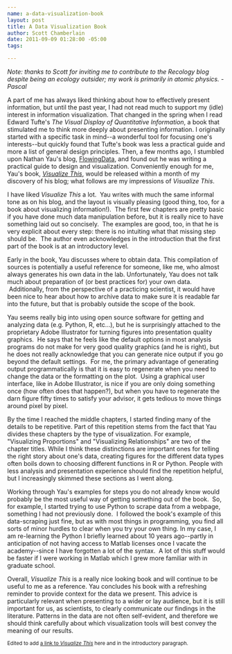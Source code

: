 ```yaml
--- 
name: a-data-visualization-book
layout: post
title: A Data Visualization Book
author: Scott Chamberlain
date: 2011-09-09 01:28:00 -05:00
tags: 

---
```

<i>Note:  thanks to Scott for inviting me to contribute to the Recology blog despite being an ecology outsider; my work is primarily in atomic physics. -Pascal</i><p>A part of me has always liked thinking about how to effectively present information, but until the past year, I had not read much to support my (idle) interest in information visualization.  That changed in the spring when I read Edward Tufte's <i>The Visual Display of Quantitative Information</i>, a book that stimulated me to think more deeply about presenting information.  I originally started with a specific task in mind--a wonderful tool for focusing one's interests--but quickly found that Tufte's book was less a practical guide and more a list of general design principles.  Then, a few months ago, I stumbled upon Nathan Yau's blog, <a href="http://flowingdata.com/">FlowingData</a>, and found out he was writing a practical guide to design and visualization.  Conveniently enough for me, Yau's book, <i><a href="http://book.flowingdata.com/">Visualize This</a></i>, would be released within a month of my discovery of his blog; what follows are my impressions of <i>Visualize This</i>.<p>I have liked <i>Visualize This</i> a lot.  Yau writes with much the same informal tone as on his blog, and the layout is visually pleasing (good thing, too, for a book about visualizing information!).  The first few chapters are pretty basic if you have done much data manipulation before, but it is really nice to have something laid out so concisely.  The examples are good, too, in that he is very explicit about every step: there is no intuiting what that missing step should be.  The author even acknowledges in the introduction that the first part of the book is at an introductory level.<p>Early in the book, Yau discusses where to obtain data.  This compilation of sources is potentially a useful reference for someone, like me, who almost always generates his own data in the lab.  Unfortunately, Yau does not talk much about preparation of (or best practices for) your own data.  Additionally, from the perspective of a practicing scientist, it would have been nice to hear about how to archive data to make sure it is readable far into the future, but that is probably outside the scope of the book.<p>Yau seems really big into using open source software for getting and analyzing data (e.g. Python, R, etc…), but he is surprisingly attached to the proprietary Adobe Illustrator for turning figures into presentation quality graphics.  He says that he feels like the default options in most analysis programs do not make for very good quality graphics (and he is right), but he does not really acknowledge that you can generate nice output if you go beyond the default settings.  For me, the primary advantage of generating output programmatically is that it is easy to regenerate when you need to change the data or the formatting on the plot.  Using a graphical user interface, like in Adobe Illustrator, is nice if you are only doing something once (how often does that happen?), but when you have to regenerate the darn figure fifty times to satisfy your advisor, it gets tedious to move things around pixel by pixel.<p>By the time I reached the middle chapters, I started finding many of the details to be repetitive.  Part of this repetition stems from the fact that Yau divides these chapters by the type of visualization. For example, "Visualizing Proportions" and "Visualizing Relationships" are two of the chapter titles.  While I think these distinctions are important ones for telling the right story about one's data, creating figures for the different data types often boils down to choosing different functions in R or Python. People with less analysis and presentation experience should find the repetition helpful, but I increasingly skimmed these sections as I went along.  <p>Working through Yau's examples for steps you do not already know would probably be the most useful way of getting something out of the book.  So, for example, I started trying to use Python to scrape data from a webpage, something I had not previously done.  I followed the book's example of this data-scraping just fine, but as with most things in programming, you find all sorts of minor hurdles to clear when you try your own thing. In my case, I am re-learning the Python I briefly learned about 10 years ago--partly in anticipation of not having access to Matlab licenses once I vacate the academy--since I have forgotten a lot of the syntax.  A lot of this stuff would be faster if I were working in Matlab which I grew more familiar with in graduate school.<p>Overall, <i>Visualize This</i> is a really nice looking book and will continue to be useful to me as a reference. Yau concludes his book with a refreshing reminder to provide context for the data we present.  This advice is particularly relevant when presenting to a wider or lay audience, but it is still important for us, as scientists, to clearly communicate our findings in the literature.  Patterns in the data are not often self-evident, and therefore we should think carefully about which visualization tools will best convey the meaning of our results.<p><small>Edited to add <a href="http://book.flowingdata.com/"> a link to <i>Visualize This</i></a> here and in the introductory paragraph.</small>
